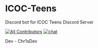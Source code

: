 # ICOC-Teens
Discord bot for ICOC Teens Discord Server

[![All Contributors](https://img.shields.io/badge/all_contributors-1-orange.svg?style=flat-square)](#contributors-)
[![chat](https://img.shields.io/discord/698590629344575500?style=flat-square)](https://discord.gg/GTcGyXb)

Dev - Chr1sDev
